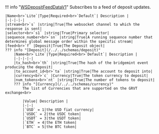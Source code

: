 !!! info "[WSDepositFeedDataV1](/../../schemas/ws_deposit_feed_data_v1)"
    Subscribes to a feed of deposit updates.<br>

    |Name<br>`Lite`|Type|Required<br>`Default`| Description |
    |-|-|-|-|
    |stream<br>`s` |string|True|The websocket channel to which the response is sent|
    |selector<br>`s1` |string|True|Primary selector|
    |sequence_number<br>`sn` |string|True|A running sequence number that determines global message order within the specific stream|
    |feed<br>`f` |Deposit|True|The Deposit object|
    ??? info "[Deposit](/../../schemas/deposit)"
        |Name<br>`Lite`|Type|Required<br>`Default`| Description |
        |-|-|-|-|
        |tx_hash<br>`th` |string|True|The hash of the bridgemint event producing the deposit|
        |to_account_id<br>`ta` |string|True|The account to deposit into|
        |currency<br>`c` |Currency|True|The token currency to deposit|
        |num_tokens<br>`nt` |string|True|The number of tokens to deposit|
        ??? info "[Currency](/../../schemas/currency)"
            The list of Currencies that are supported on the GRVT exchange<br>

            |Value| Description |
            |-|-|
            |`USD` = 1|the USD fiat currency|
            |`USDC` = 2|the USDC token|
            |`USDT` = 3|the USDT token|
            |`ETH` = 4|the ETH token|
            |`BTC` = 5|the BTC token|
